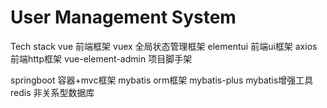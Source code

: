 # User Management System
Tech stack
vue 前端框架
vuex 全局状态管理框架
elementui 前端ui框架
axios 前端http框架
vue-element-admin 项目脚手架

springboot 容器+mvc框架
mybatis orm框架
mybatis-plus mybatis增强工具
redis 非关系型数据库
